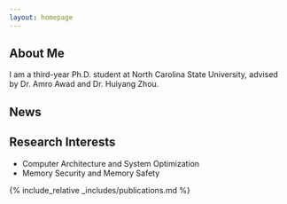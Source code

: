 ```yaml
---
layout: homepage
---
```


## About Me
I am a third-year Ph.D. student at North Carolina State University, advised by Dr. Amro Awad and Dr. Huiyang Zhou. 

## News

## Research Interests

- Computer Architecture and System Optimization
- Memory Security and Memory Safety


{% include_relative _includes/publications.md %}

